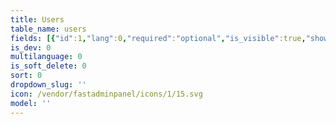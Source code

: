 ```yaml
---
title: Users
table_name: users
fields: [{"id":1,"lang":0,"required":"optional","is_visible":true,"show_in_list":"yes","type":"text","db_title":"name","title":"Name"},{"id":2,"required":"optional","is_visible":true,"lang":1,"show_in_list":"no","type":"relationship","relationship_count":"single","relationship_table_name":"roles","title":"Role","relationship_view_field":"title"},{"id":3,"lang":0,"required":"optional","is_visible":true,"show_in_list":"yes","type":"text","db_title":"email","title":"Email"},{"id":4,"lang":0,"required":"optional","is_visible":true,"show_in_list":"no","type":"password","db_title":"password","title":"Password"}]
is_dev: 0
multilanguage: 0
is_soft_delete: 0
sort: 0
dropdown_slug: ''
icon: /vendor/fastadminpanel/icons/1/15.svg
model: ''
---
```

